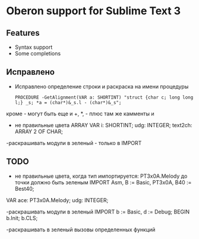 # Oberon support for Sublime Text 3

## Features

* Syntax support
* Some completions

## Исправлено
- Исправлено определение строки и раскраска на имени процедуры
  ```
  PROCEDURE -GetAlignment(VAR a: SHORTINT) "struct {char c; long long l;} _s; *a = (char*)&_s.l - (char*)&_s";
  ```
 кроме - могут быть еще и +, \*, -
 плюс там же камменты и 

- не правильные цвета ARRAY
VAR
  i: SHORTINT; udg: INTEGER; text2ch: ARRAY 2 OF CHAR;

-раскрашивать модули в зеленый - только в IMPORT

## TODO
	
- не правильные цвета, когда тип импортируется: PT3x0A.Melody до точки должно быть зеленым
IMPORT Asm, B := Basic, PT3x0A, B40 := Best40;

VAR
  ace: PT3x0A.Melody; udg: INTEGER;
	
-раскрашивать модули в зеленый
IMPORT b := Basic, d := Debug;
BEGIN
  b.Init; b.CLS;

-раскрашивать в зеленый вызовы определенных функций

